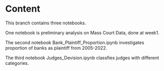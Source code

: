 # Content

This branch contains three notebooks.

One notebook is preliminary analysis on Mass Court Data, done at week1.

The second notebook Bank_Plaintiff_Proportion.ipynb investigates proportion of banks as plaintiff from 2005-2022. 

The third notebook Judges_Devision.ipynb classfies judges with different categories. 
